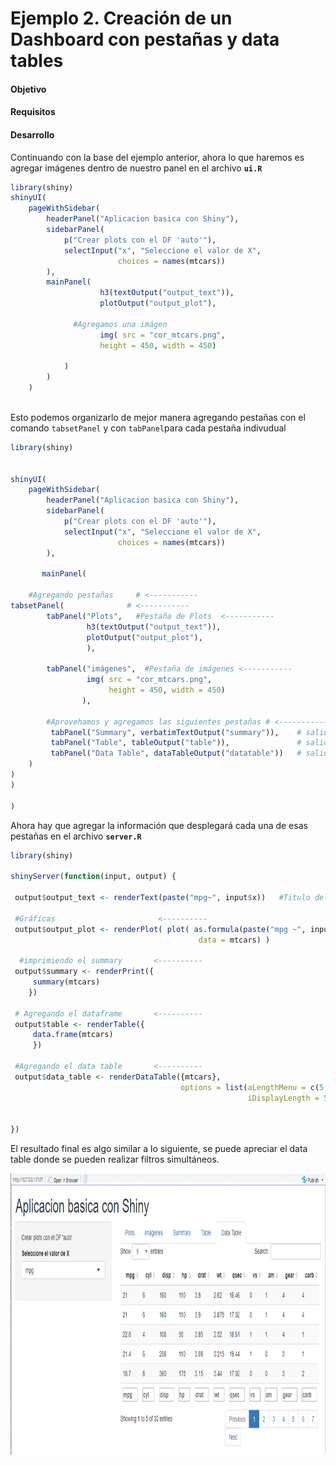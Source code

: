 # Ejemplo 2. Creación de un Dashboard con pestañas y data tables

#### Objetivo

#### Requisitos

#### Desarrollo


Continuando con la base del ejemplo anterior, ahora lo que haremos es agregar imágenes dentro de nuestro panel en el archivo **`ui.R`**

```R
library(shiny)
shinyUI(
    pageWithSidebar(
        headerPanel("Aplicacion basica con Shiny"),
        sidebarPanel(
            p("Crear plots con el DF 'auto'"), 
            selectInput("x", "Seleccione el valor de X",
                        choices = names(mtcars))
        ),
        mainPanel(
                    h3(textOutput("output_text")), 
                    plotOutput("output_plot"), 
              
              #Agregamos una imágen
                    img( src = "cor_mtcars.png", 
                    height = 450, width = 450)
              
            )
        )
    )
    

```

Esto podemos organizarlo de mejor manera agregando pestañas con el comando `tabsetPanel` y con `tabPanel`para cada pestaña indivudual

```R
library(shiny)


shinyUI(
    pageWithSidebar(
        headerPanel("Aplicacion basica con Shiny"),
        sidebarPanel(
            p("Crear plots con el DF 'auto'"), 
            selectInput("x", "Seleccione el valor de X",
                        choices = names(mtcars))
        ),
       
       mainPanel(
          
    #Agregando pestañas     # <-----------
tabsetPanel(              # <-----------
        tabPanel("Plots",   #Pestaña de Plots  <-----------
                 h3(textOutput("output_text")), 
                 plotOutput("output_plot"),
                 ),
        
        tabPanel("imágenes",  #Pestaña de imágenes <-----------
                 img( src = "cor_mtcars.png", 
                      height = 450, width = 450)
                ), 
        
        #Aprovehamos y agregamos las siguientes pestañas # <-----------
         tabPanel("Summary", verbatimTextOutput("summary")),    # salida del Summary <-----------
         tabPanel("Table", tableOutput("table")),               # salida de la tabla <-----------
         tabPanel("Data Table", dataTableOutput("datatable"))   # salida del data table <-----------
    )
)
)

)

```

Ahora hay que agregar la información que desplegará cada una de esas pestañas en el archivo **`server.R`**

```R
library(shiny)

shinyServer(function(input, output) {

 output$output_text <- renderText(paste("mpg~", input$x))   #Titulo del main Panel
 
 #Gráficas                       <----------
 output$output_plot <- renderPlot( plot( as.formula(paste("mpg ~", input$x)),
                                          data = mtcars) )
 
  #imprimiendo el summary       <----------                                  
 output$summary <- renderPrint({
     summary(mtcars)
    })
     
 # Agregando el dataframe       <----------
 output$table <- renderTable({ 
     data.frame(mtcars)
     })
 
 #Agregando el data table       <----------
 output$data_table <- renderDataTable({mtcars}, 
                                      options = list(aLengthMenu = c(5,25,50),
                                                     iDisplayLength = 5))
                                    
       
})
```


El resultado final es algo similar a lo siguiente, se puede apreciar el data table donde se pueden realizar filtros simultáneos. 

<img src="imagenes/2.1.png" width="790" height="450">

